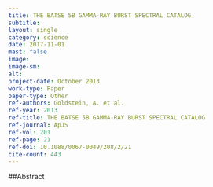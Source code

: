 ```yaml
---
title: THE BATSE 5B GAMMA-RAY BURST SPECTRAL CATALOG
subtitle: 
layout: single
category: science
date: 2017-11-01
mast: false
image: 
image-sm: 
alt: 
project-date: October 2013
work-type: Paper
paper-type: Other
ref-authors: Goldstein, A. et al.
ref-year: 2013
ref-title: THE BATSE 5B GAMMA-RAY BURST SPECTRAL CATALOG
ref-journal: ApJS
ref-vol: 201
ref-page: 21
ref-doi: 10.1088/0067-0049/208/2/21
cite-count: 443
---
```



##Abstract
